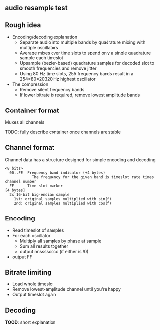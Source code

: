 audio resample test
-------------------

## Rough idea

- Encoding/decoding explanation
  - Separate audio into multiple bands by quadrature mixing with multiple oscillators
  - Average mixes over time slots to spend only a single quadrature sample each timeslot
  - Upsample (bezier-based) quadrature samples for decoded slot to smooth frequencies and remove jitter
  - Using 80 Hz time slots, 255 frequency bands result in a 254*80=20320 Hz highest oscillator
- The compression
  - Remove silent frequency bands
  - If lower bitrate is required, remove lowest amplitude bands

## Container format

Muxes all channels

TODO: fully describe container once channels are stable

## Channel format

Channel data has a structure designed for simple encoding and decoding

```
<8 bits>
  00..FE  Frequency band indicator (+4 bytes)
            The frequency for the given band is timeslot rate times channel number
  FF      Time slot marker
[4 bytes]
  2x 16-bit big-endian sample
    1st: original samples multiplied with sin(f)
    2nd: original samples multiplied with cos(f)
```

## Encoding

- Read timeslot of samples
- For each oscillator
  - Multiply all samples by phase at sample
  - Sum all results together
  - output nnsssscccc (if either is !0)
- output FF

## Bitrate limiting

- Load whole timeslot
- Remove lowest-amplitude channel until you're happy
- Output timeslot again

## Decoding

**TOOD**: short explanation

<!--

decoding:
  foreach osc
    foreach sample in timeslot
      cubic smooth between timeslot
      calculate phase
      cubic smooth Q,I,~Q,~I -> sample

min bitrate =       5 * 8 * 80 =   3200 bps =   3.13 kbps
max bitrate = 256 * 5 * 8 * 80 = 819200 bps = 800.00 kbps


se7f8 =
  sign     =  1 bit
  exponent =  5 bits
  fraction = 10 bits

  theoratical:
    235dB dynamic range
     66dB snr

js:
log = n => (n.toString().length + Math.log10(parseFloat("0." + n)));

->
